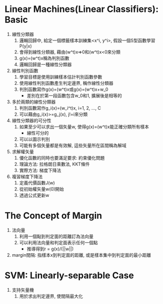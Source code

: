 # Linear Machines(Linear Classifiers): Basic
1. 線性分類器
    1. 邏輯回歸中, 給定一個標籤樣本訓練集<x^i, y^i>, 假設一個S型函數學習P(y|x)
    2. 會得到線性分類器, 藉由(w^t)x=>0和(w^t)x<0來分類
    3. g(x)=(w^t)x稱為判別函數
    4. 邏輯回歸是一種線性分類器
2. 線性判別函數
    1. 學習目標是使用訓練樣本估計判別函數參數
    2. 使用線性判別函數產生判定邊界, 稱作線性分類器
    3. 判別函數寫作g(x)=(w^t)x或g(x)=(w^t)x+w_0
        - 差別在於第一段函數包含w_0和1, 擴展後是相等的
3. 多於兩類的線性分類器
    1. 判別函數寫作g_i(x)=(w_i^t)x, i=1, 2, ..., C
    2. 可以藉由g_i(x)>=g_j(x), j!=i來分類
4. 線性分類器的可分性
    1. 如果至少可以求出一個矢量w, 使得g(x)=(w^t)x能正確分類所有樣本
        - 線性可分的
    2. 可以以圖示判別
    3. 可能有多個矢量都是有效解, 這些矢量所在區間稱為解域
5. 求解權矢量
    1. 優化函數的同時也要滿足要求: 約束優化問題
    2. 理論方法: 拉格朗日乘數法, KKT條件
    3. 實際方法: 梯度下降法
6. 複習梯度下降法
    1. 定義代價函數J(w)
    2. 從初始權矢量w(0)開始
    3. 透過公式更新w

# The Concept of Margin
1. 法向量
    1. 利用一個點到判定面的距離訂為法向量
    2. 可以利用法向量和判定面表示任何一個點
        - 推導得到r = g(x)/(||w||)
2. margin間隔: 指樣本x到判定面的距離, 或是樣本集中到判定面的最小距離

# SVM: Linearly-separable Case
1. 支持矢量機
    1. 用於求出判定邊界, 使間隔最大化


    